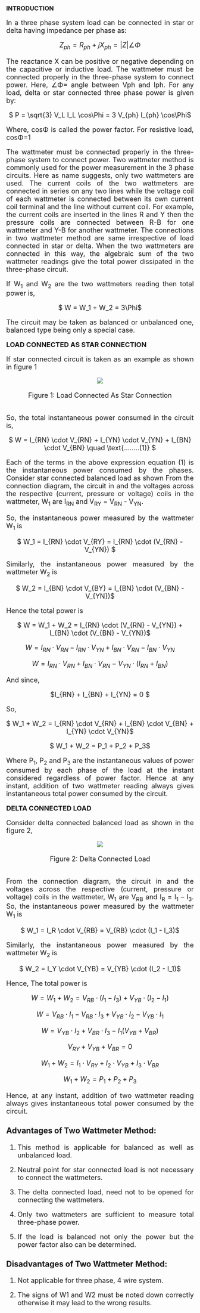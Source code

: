 ### INTRODUCTION

<div align="justify" style= "font-size:18px;"  >

In a three phase system load can be connected in star or delta having impedance per phase as:<br>
<center>

$Z_{ph} = R_{ph} + jX_{ph} = |Z| \angle \Phi$

</center>

The reactance X can be positive or negative depending on the capacitive or inductive load. The wattmeter must be connected properly in the three-phase system to connect power. Here, ∠Φ= angle between Vph and Iph. For any load, delta or star connected three phase power is given by:

 <center> 

$ P = \sqrt{3} V_L I_L \cos\Phi = 3 V_{ph} I_{ph} \cos\Phi$
 </center>

Where, cosΦ is called the power factor. For resistive load, cosΦ=1<br>

The wattmeter must be connected properly in the three-phase system to connect power. Two wattmeter method is commonly used for the power measurement in the 3 phase circuits. Here as name suggests, only two wattmeters are used. The current coils of the two wattmeters are connected in series on any two lines while the voltage coil of each wattmeter is connected between its own current coil terminal and the line without current coil. For example, the current coils are inserted in the lines R and Y then the pressure coils are connected between R-B for one wattmeter and Y-B for another wattmeter. The connections in two wattmeter method are same irrespective of load connected in star or delta. When the two wattmeters are connected in this way, the algebraic sum of the two wattmeter readings give the total power dissipated in the three-phase circuit.<br>

If W<sub>1</sub> and W<sub>2</sub> are the two wattmeters reading then total power is,<br>

<center> 

$ W = W_1 + W_2 = 3\Phi$
</center>

The circuit may be taken as balanced or unbalanced one, balanced type being only a special case.<br>

<b>LOAD CONNECTED AS STAR CONNECTION</b><br>

If star connected circuit is taken as an example as shown in figure 1 <br>
 <center> <img src="images/theory1.png"> </center> <br> <center> Figure 1: Load Connected As Star Connection </center> <br>

So, the total instantaneous power consumed in the circuit is,<br> 

<center> 

$ W = I_{RN} \cdot V_{RN} + I_{YN} \cdot V_{YN} + I_{BN} \cdot V_{BN} \quad \text{........(1)} $

</center>

Each of the terms in the above expression equation (1) is the instantaneous power consumed by the phases. Consider star connected balanced load as shown From the connection diagram, the circuit in and the voltages across the respective (current, pressure or voltage) coils in the wattmeter, W<sub>1</sub> are I<sub>RN</sub> and V<sub>RY</sub> = V<sub>RN</sub> - V<sub>YN</sub>.
<br>

So, the instantaneous power measured by the wattmeter W<sub>1</sub> is<br>

<center> 

$ W_1 = I_{RN} \cdot V_{RY} = I_{RN} \cdot (V_{RN} - V_{YN}) $ 

</center>

Similarly, the instantaneous power measured by the wattmeter W<sub>2</sub> is<br> 

<center>

$ W_2 = I_{BN} \cdot V_{BY} = I_{BN} \cdot (V_{BN} - V_{YN})$

</center>

Hence the total power is
<center>
$ W = W_1 + W_2 = I_{RN} \cdot (V_{RN} - V_{YN}) + I_{BN} \cdot (V_{BN} - V_{YN})$

$W = I_{RN} \cdot V_{RN} - I_{RN} \cdot V_{YN} + I_{BN} \cdot V_{RN} - I_{BN} \cdot V_{YN}$

$W = I_{RN} \cdot V_{RN} + I_{BN} \cdot V_{RN} - V_{YN} \cdot (I_{RN} + I_{BN})$

</center>

And since,

<center>

$I_{RN} + I_{BN} + I_{YN} = 0 $

</center>

So,

<center>

$ W_1 + W_2 = I_{RN} \cdot V_{RN} + I_{BN} \cdot V_{BN} + I_{YN} \cdot V_{YN}$

$ W_1 + W_2 = P_1 + P_2 + P_3$

</center>

Where P<sub>1</sub>, P<sub>2</sub> and P<sub>3</sub> are the instantaneous values of power consumed by each phase of the load at the instant considered regardless of power factor. Hence at any instant, addition of two wattmeter reading always gives instantaneous total power consumed by the circuit.<br>

<b>DELTA CONNECTED LOAD</b><br>

Consider delta connected balanced load as shown in the figure 2,<br>

<center><img src="images/theory2.png"></center> <br> <center>Figure 2: Delta Connected Load </center> <br> 

From the connection diagram, the circuit in and the voltages across the respective (current, pressure or voltage) coils in the wattmeter, W<sub>1</sub> are V<sub>RB</sub>   and I<sub>R</sub> = I<sub>1</sub> – I<sub>3</sub>. So, the instantaneous power measured by the wattmeter W<sub>1</sub> is

<center>

$ W_1 = I_R \cdot V_{RB} = V_{RB} \cdot (I_1 - I_3)$

</center>

Similarly, the instantaneous power measured by the wattmeter W<sub>2</sub> is 

<center>

$ W_2 = I_Y \cdot V_{YB} = V_{YB} \cdot (I_2 - I_1)$

</center>

Hence, The total power is

<center>

$W = W_1 + W_2 = V_{RB} \cdot (I_1 - I_3) + V_{YB} \cdot (I_2 - I_1)$

$W = V_{RB} \cdot I_1 - V_{RB} \cdot I_3 + V_{YB} \cdot I_2 - V_{YB} \cdot I_1$

$W = V_{YB} \cdot I_2 + V_{BR} \cdot I_3 - I_1(V_{YB} + V_{BR})$

$V_{RY} + V_{YB} + V_{BR} = 0$

$W_1 + W_2 = I_1 \cdot V_{RY} + I_2 \cdot V_{YB} + I_3 \cdot V_{BR}$

$W_1 + W_2 = P_1 + P_2 + P_3$

</center>

Hence, at any instant, addition of two wattmeter reading always gives instantaneous total power consumed by the circuit.

### <b> Advantages of Two Wattmeter Method: </b>

1. This method is applicable for balanced as well as unbalanced load.

2. Neutral point for star connected load is not necessary to connect the wattmeters.

3. The delta connected load, need not to be opened for connecting the wattmeters.

4. Only two wattmeters are sufficient to measure total three-phase power.

5. If the load is balanced not only the power but the power factor also can be determined.

### <b> Disadvantages of Two Wattmeter Method: </b>

1. Not applicable for three phase, 4 wire system.

2. The signs of W1 and W2 must be noted down correctly otherwise it may lead to the wrong results.

</div>

